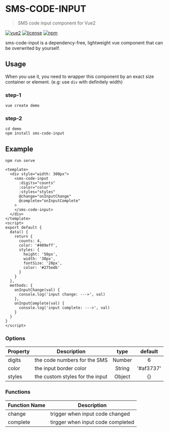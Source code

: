 # SMS-CODE-INPUT
> SMS code input component for Vue2 

 [![vue2](https://img.shields.io/badge/vue-2.x-brightgreen.svg)](https://vuejs.org/)
 [![license](https://img.shields.io/github/license/mashape/apistatus.svg)](https://github.com/zdesign-ui/sms-code-input.git)
 [![npm](https://img.shields.io/npm/v/sms-code-input.svg)](https://www.npmjs.com/package/sms-code-input)

 sms-code-input is a dependency-free, lightweight vue component that can be overwrited by yourself.

## Usage

When you use it, you need to wrapper this component by an exact size container or element. (e.g: use <code>div</code> with definitely width)

### step-1
```
vue create demo
```
### step-2
```
cd demo
npm install sms-code-input
```

## Example
```
npm run serve
```
```vue
<template>
  <div style="width: 300px">
    <sms-code-input 
      :digits="counts"
      :color="color"
      :styles="styles"
      @change="onInputChange" 
      @complete="onInputComplete"
    >
    </sms-code-input>
  </div>
</template>
<script>
export default {
  data() {
    return {
      counts: 4,
      color: '#409eff',
      styles: {
        height: '50px',
        width: '30px',
        fontSize: '20px',
        color: '#275edb'
      }
    }
  },
  methods: {
    onInputChange(val) {
      console.log('input change: --->', val)
    },
    onInputComplete(val) {
      console.log('input complete: --->', val)
    }
  }
}
</script>
```

### Options
|    Property    |    Description   |   type   |	default	|
| -----------------  | ---------------- | :--------: | :----------: |
| digits         | the code numbers for the SMS  |Number| 6 |
| color          | the input border color  |String| '#af3737' |
| styles         | the custom styles for the input |Object | {} |

### Functions
|    Function Name   |    Description   |
| -----------------  | ---------------- |
| change             | trigger when input code changed   |
| complete           | tirgger when input code completed |